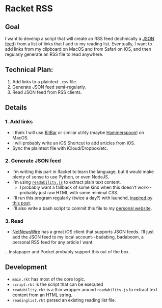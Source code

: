 # Racket RSS

## Goal
I want to develop a script that will create an RSS feed (technically a [JSON feed](https://jsonfeed.org/)) from a list of links that I add to my reading list.
Eventually, I want to add links from my clipboard on MacOS and from Safari on iOS, and then regularly generate an RSS file to read anywhere.

## Technical Plan:

1. Add links to a plaintext `.csv` file.
2. Generate JSON feed semi-regularly.
3. Read JSON feed from RSS clients.

## Details

### 1. Add links

- I think I will use [BitBar](https://github.com/matryer/bitbar) or similar utility (maybe [Hammerspoon](https://www.hammerspoon.org/)) on MacOS.
- I will probably write an iOS Shortcut to add articles from iOS.
- Sync the plaintext file with iCloud/Dropbox/etc.

### 2. Generate JSON feed

- I'm writing this part in Racket to learn the language, but it would make plenty of sense to use Python, or even NodeJS.
- I'm using [`readability.js`](https://github.com/mozilla/readability) to extract plain text content.
  - I probably want a fallback of some kind when this doesn't work--probably just raw HTML with some minimal CSS.
- I'll run this program regularly (twice a day?) with launchd, [inspired by this post](https://blog.jan-ahrens.eu/2017/01/13/cron-is-dead-long-live-launchd.html).
- I'll also write a bash script to commit this file to my [personal website](https://samuelstevens.me).

### 3. Read

- [NetNewsWire](https://netnewswire.com/) has a great iOS client that supports JSON feeds. I'll just add the JSON feed to my local account--badabing, badaboom, a personal RSS feed for any article I want.

...Instapaper and Pocket probably support this out of the box.

## Development

- `main.rkt` has most of the core logic.
- `script.rkt` is the script that can be executed
- `readability.rkt` is a thin wrapper around `readability.js` to extract text content from an HTML string.
- `readinglist.rkt` parsed an existing reading list file.
